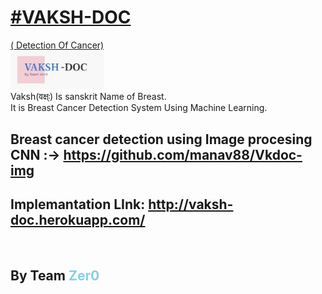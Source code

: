 <a href="http://vaksh-doc.herokuapp.com/" target="_blank"><h1>#VAKSH-DOC </h1>( Detection Of Cancer)</a><br>
 <img src="static/images/lgg.jpg" width=150px;><br>
 Vaksh(वक्ष्ः) Is sanskrit Name of Breast.<br>
 It is Breast Cancer Detection System Using Machine Learning.
 <br>
 ## Breast cancer detection using Image procesing CNN :-> https://github.com/manav88/Vkdoc-img
 
 ## Implemantation LInk: http://vaksh-doc.herokuapp.com/
 
 
<br>
<h2> By Team <b style="color:skyblue;">Zer0 </b></h2>

